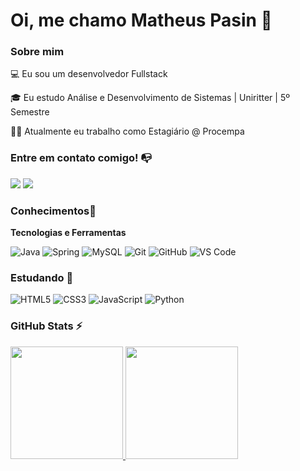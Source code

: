 # Oi, me chamo Matheus Pasin 👋

### Sobre mim

💻 Eu sou um desenvolvedor Fullstack

🎓 Eu estudo Análise e Desenvolvimento de Sistemas | Uniritter | 5º Semestre

👩‍💻 Atualmente eu trabalho como Estagiário @ Procempa

### Entre em contato comigo! 📭
<div>
<a href="https://instagram.com/matheus_pasin/" target="_blank"><img src="https://img.shields.io/badge/-Instagram-%23E4405F?style=for-the-badge&logo=instagram&logoColor=white" target="_blank"></a>
<a href="https://www.linkedin.com/in/matheus-delfim-pasin/" target="_blank"><img src="https://img.shields.io/badge/-LinkedIn-%230077B5?style=for-the-badge&logo=linkedin&logoColor=white" target="_blank"></a>   
</div>

### Conhecimentos🔧

**Tecnologias e Ferramentas**

![Java](https://img.shields.io/badge/java-%23ED8B00.svg?style=for-the-badge&logo=openjdk&logoColor=white)
![Spring](https://img.shields.io/badge/spring-%236DB33F.svg?style=for-the-badge&logo=spring&logoColor=white)
![MySQL](https://img.shields.io/badge/mysql-4479A1.svg?style=for-the-badge&logo=mysql&logoColor=white)
![Git](https://img.shields.io/badge/git-%23F05033.svg?style=for-the-badge&logo=git&logoColor=white)
![GitHub](https://img.shields.io/badge/github-%23121011.svg?style=for-the-badge&logo=github&logoColor=white)
![VS Code](https://img.shields.io/badge/VS%20Code-0078d7.svg?style=for-the-badge&logo=visual-studio-code&logoColor=white)

### Estudando 🧩

![HTML5](https://img.shields.io/badge/html5-%23E34F26.svg?style=for-the-badge&logo=html5&logoColor=white)
![CSS3](https://img.shields.io/badge/css3-%231572B6.svg?style=for-the-badge&logo=css3&logoColor=white)
![JavaScript](https://img.shields.io/badge/javascript-%23323330.svg?style=for-the-badge&logo=javascript&logoColor=%23F7DF1E)
![Python](https://img.shields.io/badge/python-3670A0?style=for-the-badge&logo=python&logoColor=ffdd54)

### GitHub Stats ⚡
<div>
<a href="https://github.com/MPasin7">
<img height="180em" src="https://github-readme-stats.vercel.app/api/top-langs/?username=MPasin7&layout=compact&langs_count=7&theme=dracula"/>
<img height="180em" src="https://github-readme-stats.vercel.app/api?username=MPasin7&show_icons=true&theme=dracula&include_all_commits=true&count_private=true"/>
</div>

